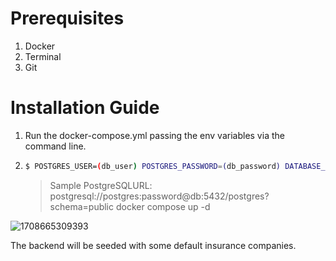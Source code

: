 # Prerequisites

1. Docker
2. Terminal
3. Git

# Installation Guide

1. Run the docker-compose.yml passing the env variables via the command line.
2. ```bash
   $ POSTGRES_USER=(db_user) POSTGRES_PASSWORD=(db_password) DATABASE_URL=(db_postgresql_url) docker compose up -d
   ```

   > Sample PostgreSQLURL: postgresql://postgres:password@db:5432/postgres?schema=public docker compose up -d

![1708665309393](image/README/1708665309393.png)

The backend will be seeded with some default insurance companies.
